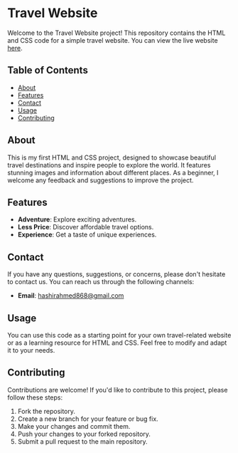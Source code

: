 # Travel Website

Welcome to the Travel Website project! This repository contains the HTML and CSS code for a simple travel website. You can view the live website [here](https://charming-dolphin-a572c0.netlify.app/).

## Table of Contents
- [About](#about)
- [Features](#features)
- [Contact](#contact)
- [Usage](#usage)
- [Contributing](#contributing)

## About
This is my first HTML and CSS project, designed to showcase beautiful travel destinations and inspire people to explore the world. It features stunning images and information about different places. As a beginner, I welcome any feedback and suggestions to improve the project.

## Features
- **Adventure**: Explore exciting adventures.
- **Less Price**: Discover affordable travel options.
- **Experience**: Get a taste of unique experiences.

## Contact
If you have any questions, suggestions, or concerns, please don't hesitate to contact us. You can reach us through the following channels:
- **Email**: [hashirahmed868@gmail.com](mailto:hashirahmed868@gmail.com)

## Usage
You can use this code as a starting point for your own travel-related website or as a learning resource for HTML and CSS. Feel free to modify and adapt it to your needs.


## Contributing
Contributions are welcome! If you'd like to contribute to this project, please follow these steps:
1. Fork the repository.
2. Create a new branch for your feature or bug fix.
3. Make your changes and commit them.
4. Push your changes to your forked repository.
5. Submit a pull request to the main repository.

